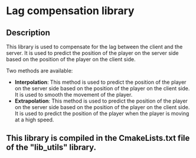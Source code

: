 # Lag compensation library

## Description

This library is used to compensate for the lag between the client and the server. It is used to predict the position of the player on the server side based on the position of the player on the client side.

Two methods are available:
- **Interpolation**: This method is used to predict the position of the player on the server side based on the position of the player on the client side. It is used to smooth the movement of the player.
- **Extrapolation**: This method is used to predict the position of the player on the server side based on the position of the player on the client side. It is used to predict the position of the player when the player is moving at a high speed.

## This library is compiled in the CmakeLists.txt file of the "lib_utils" library.